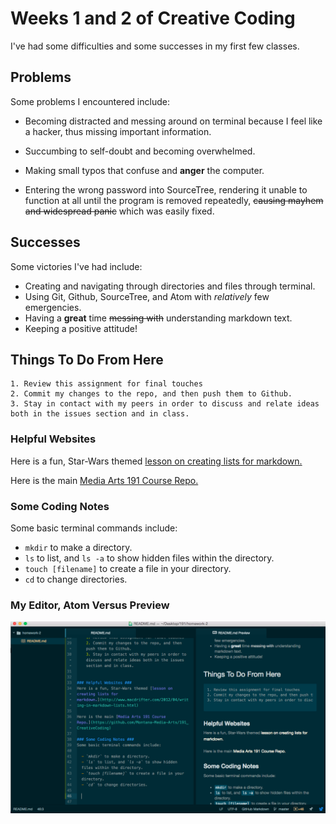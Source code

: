  # Weeks 1 and 2 of Creative Coding

 I've had some difficulties and some successes in my first few classes.

 ## Problems
 Some problems I encountered include:

 - Becoming distracted and messing around on terminal because I feel like a hacker, thus missing important information.

 - Succumbing to self-doubt and becoming overwhelmed.

 - Making small typos that confuse and **anger** the computer.

 - Entering the wrong password into SourceTree, rendering it unable to function at all until the program is removed repeatedly, ~~causing mayhem and widespread panic~~ which was easily fixed.


 ## Successes

 Some victories I've had include:

  - Creating and navigating through directories and files through terminal.
  - Using Git, Github, SourceTree, and Atom with *relatively* few emergencies.
  - Having a **great** time ~~messing with~~ understanding markdown text.
  - Keeping a positive attitude!


  ## Things To Do From Here
    1. Review this assignment for final touches
    2. Commit my changes to the repo, and then push them to Github.
    3. Stay in contact with my peers in order to discuss and relate ideas both in the issues section and in class.


### Helpful Websites
Here is a fun, Star-Wars themed [lesson on creating lists for markdown.](http://www.macdrifter.com/2012/04/writing-in-markdown-lists.html)

Here is the main [Media Arts 191 Course Repo.](https://github.com/Montana-Media-Arts/191_CreativeCoding)

### Some Coding Notes 
Some basic terminal commands include:

  - `mkdir` to make a directory.
  - `ls` to list, and `ls -a` to show hidden files within the directory.
  - `touch [filename]` to create a file in your directory.
  - `cd` to change directories.
 ### My Editor, Atom Versus Preview
  ![Image of my editor](screen.jpg)
